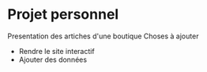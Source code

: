 # Projet personnel

Presentation des artiches d'une boutique 
Choses à ajouter 
- Rendre le site interactif
- Ajouter des données 